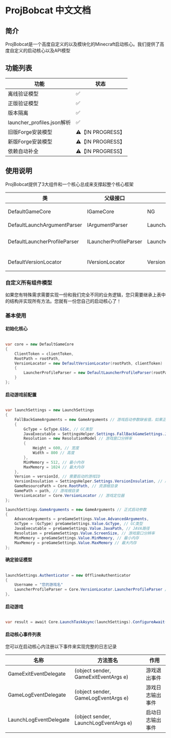 # ProjBobcat 中文文档

## 简介

ProjBobcat是一个高度自定义的以及模块化的Minecraft启动核心。我们提供了高度自定义的启动核心以及API模型

## 功能列表

| 功能                       | 状态              |
| -------------------------- | ----------------- |
| 离线验证模型               | ✅                 |
| 正版验证模型               | ✅                 |
| 版本隔离                   | ✅                 |
| launcher_profiles.json解析 | ✅                 |
| 旧版Forge安装模型          | ⚠️【IN PROGRESS】 |
| 新版Forge安装模型          | ⚠️【IN PROGRESS】 |
| 依赖自动补全               | ⚠️【IN PROGRESS】 |

## 使用说明

ProjBobcat提供了3大组件和一个核心总成来支撑起整个核心框架

| 类                           | 父级接口               | 父类                      | 作用                               |
| ---------------------------- | ---------------------- | ------------------------- | ---------------------------------- |
| DefaultGameCore              | IGameCore              | NG                        | 提供默认启动核心所有实现           |
| DefaultLaunchArgumentParser  | IArgumentParser        | LaunchArgumentParserBase  | 提供默认启动参数解析               |
| DefaultLauncherProfileParser | ILauncherProfileParser | LauncherProfileParserBase | 提供默认launcher_profiles.json解析 |
| DefaultVersionLocator        | IVersionLocator        | VersionLocatorBase        | 提供默认启动核心所有实现           |

### 自定义所有组件模型

如果您有特殊需求需要实现一份和我们完全不同的业务逻辑，您只需要继承上表中的结构并实现所有方法。您就有一份您自己的启动核心了！

### 基本使用

#### 初始化核心

```csharp

var core = new DefaultGameCore
{
    ClientToken = clientToken,
    RootPath = rootPath,
    VersionLocator = new DefaultVersionLocator(rootPath, clientToken)
    {
        LauncherProfileParser = new DefaultLauncherProfileParser(rootPath, clientToken)
    }
};

```

#### 启动游戏前配置

```csharp

var launchSettings = new LaunchSettings
{
    FallBackGameArguments = new GameArguments // 游戏启动参数缺省值，如果正式参数出现缺失，将使用这个补全
    {
        GcType = GcType.G1Gc, // GC类型
        JavaExecutable = SettingsHelper.Settings.FallBackGameSettings.JavaPath,
        Resolution = new ResolutionModel // 游戏窗口分辨率
        {
            Height = 600, // 宽度
            Width = 800 // 高度
        },
        MinMemory = 512, // 最小内存
        MaxMemory = 1024 // 最大内存
    },
    Version = versionId, // 需要启动的游戏ID
    VersionInsulation = SettingsHelper.Settings.VersionInsulation, // 版本隔离
    GameResourcePath = Core.RootPath, // 资源根目录
    GamePath = path, // 游戏根目录
    VersionLocator = Core.VersionLocator // 游戏定位器
};

launchSettings.GameArguments = new GameArguments // 正式启动参数
{
    AdvanceArguments = preGameSettings.Value.AdvancedArguments,
    GcType = (GcType) preGameSettings.Value.GcType, // GC类型
    JavaExecutable = preGameSettings.Value.JavaPath, // JAVA路径
    Resolution = preGameSettings.Value.ScreenSize, // 游戏窗口分辨率
    MinMemory = preGameSettings.Value.MinMemory, // 最小内存
    MaxMemory = preGameSettings.Value.MaxMemory // 最大内存
};

```

#### 确定验证模型

```csharp

launchSettings.Authenticator = new OfflineAuthenticator
{
    Username = "您的游戏名"
    LauncherProfileParser = Core.VersionLocator.LauncherProfileParser // launcher_profiles.json解析组件
},

```

#### 启动游戏

```csharp

var result = await Core.LaunchTaskAsync(launchSettings).ConfigureAwait(true); // 返回游戏启动结果，以及异常信息（如果存在）

```

#### 启动核心事件列表

您可以在启动核心内注册以下事件来实现完整的日志记录

| 名称                   | 方法签名                              | 作用             |
| ---------------------- | ------------------------------------- | ---------------- |
| GameExitEventDelegate  | (object sender, GameExitEventArgs e)  | 游戏退出事件     |
| GameLogEventDelegate   | (object sender, GameLogEventArgs e)   | 游戏日志输出事件 |
| LaunchLogEventDelegate | (object sender, LaunchLogEventArgs e) | 启动日志输出事件 |
